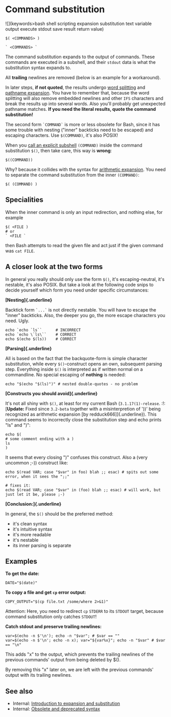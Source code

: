# Command substitution

![](keywords>bash shell scripting expansion substitution text variable output execute stdout save result return value)

    $( <COMMANDS> )

    ` <COMMANDS> `

The command substitution expands to the output of commands. These
commands are executed in a subshell, and their `stdout` data is what the
substitution syntax expands to.

All **trailing** newlines are removed (below is an example for a
workaround).

In later steps, **if not quoted**, the results undergo [word
splitting](../../syntax/expansion/wordsplit.md) and [pathname
expansion](../../syntax/expansion/globs.md). You have to remember that, because
the word splitting will also remove embedded newlines and other `IFS`
characters and break the results up into several words. Also you\'ll
probably get unexpected pathname matches. **If you need the literal
results, quote the command substitution!**

The second form `` `COMMAND` `` is more or less obsolete for Bash, since
it has some trouble with nesting (\"inner\" backticks need to be
escaped) and escaping characters. Use `$(COMMAND)`, it's also POSIX!

When you [call an explicit subshell](../../syntax/ccmd/grouping_subshell.md)
`(COMMAND)` inside the command substitution `$()`, then take care, this
way is **wrong**:

    $((COMMAND))

Why? because it collides with the syntax for [arithmetic
expansion](../../syntax/expansion/arith.md). You need to separate the command
substitution from the inner `(COMMAND)`:

    $( (COMMAND) )

## Specialities

When the inner command is only an input redirection, and nothing else,
for example

    $( <FILE )
    # or
    ` <FILE `

then Bash attempts to read the given file and act just if the given
command was `cat FILE`.

## A closer look at the two forms

In general you really should only use the form `$()`, it's
escaping-neutral, it's nestable, it's also POSIX. But take a look at
the following code snips to decide yourself which form you need under
specific circumstances:

**[Nesting]{.underline}**

Backtick form `` `...` `` is not directly nestable. You will have to
escape the \"inner\" backticks. Also, the deeper you go, the more escape
characters you need. Ugly.

    echo `echo `ls``      # INCORRECT
    echo `echo \`ls\``    # CORRECT
    echo $(echo $(ls))    # CORRECT

**[Parsing]{.underline}**

All is based on the fact that the backquote-form is simple character
substitution, while every `$()`-construct opens an own, subsequent
parsing step. Everything inside `$()` is interpreted as if written
normal on a commandline. No special escaping of **nothing** is needed:

    echo "$(echo "$(ls)")" # nested double-quotes - no problem

**[Constructs you should avoid]{.underline}**

It's not all shiny with `$()`, at least for my current Bash
(`3.1.17(1)-release`. :!: [**Update:** Fixed since `3.2-beta` together
with a misinterpretion of \'))\' being recognized as arithmetic
expansion \[by redduck666\]]{.underline}). This command seems to
incorrectly close the substitution step and echo prints \"ls\" and
\")\":

    echo $(
    # some comment ending with a )
    ls
    )

It seems that every closing \")\" confuses this construct. Also a (very
uncommon ;-)) construct like:

    echo $(read VAR; case "$var" in foo) blah ;; esac) # spits out some error, when it sees the ";;"

    # fixes it:
    echo $(read VAR; case "$var" in (foo) blah ;; esac) # will work, but just let it be, please ;-)

**[Conclusion:]{.underline}**

In general, the `$()` should be the preferred method:

-   it's clean syntax
-   it's intuitive syntax
-   it's more readable
-   it's nestable
-   its inner parsing is separate

## Examples

**To get the date:**

    DATE="$(date)"

**To copy a file and get `cp` error output:**

    COPY_OUTPUT="$(cp file.txt /some/where 2>&1)"

Attention: Here, you need to redirect `cp` `STDERR` to its `STDOUT`
target, because command substitution only catches `STDOUT`!

**Catch stdout and preserve trailing newlines:**

    var=$(echo -n $'\n'); echo -n "$var"; # $var == ""
    var=$(echo -n $'\n'; echo -n x); var="${var%x}"; echo -n "$var" # $var == "\n"

This adds \"x\" to the output, which prevents the trailing newlines of
the previous commands\' output from being deleted by \$().

By removing this \"x\" later on, we are left with the previous
commands\' output with its trailing newlines.

## See also

-   Internal: [Introduction to expansion and
    substitution](../../syntax/expansion/intro.md)
-   Internal: [Obsolete and deprecated syntax](../../scripting/obsolete.md)
